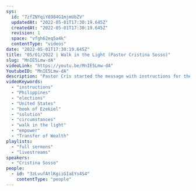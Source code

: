 ```yaml
---
sys:
  id: "7zfZNYqiY8984G1mjmUbZV"
  updatedAt: "2022-05-01T17:30:19.645Z"
  createdAt: "2022-05-01T17:30:19.645Z"
  revision: 1
  space: "vfgh62eq5a4k"
  contentType: "videos"
date: "2022-05-01T17:30:19.645Z"
title: "05/01/2022 | Walk in the Light (Pastor Cristina Sosso)"
slug: "MnIE5Lmw-dA"
videoLink: "https://youtu.be/MnIE5Lmw-dA"
YoutubeID: "MnIE5Lmw-dA"
description: "Pastor Cris started the message with instructions for the Philippines and their upcoming election. She reminds us that even here in the United States, we need to pray for our political leaders. Pastor Cris also focuses on the book of Ezekiel and the vision that revealed in the first chapter. As Christians, we need to focus on the solution instead of the problem. We have to do the right thing regardless of the circumstances, as it will be accredited as righteousness. Focus on the light of the Kingdom and continue to walk in it. This sermon was delivered at Freedom Fellowship Church International in San Antonio, TX."
videoKeywords:
  - "instructions"
  - "Philippines"
  - "elections"
  - "United States"
  - "book of Ezekiel"
  - "solution"
  - "circumstances"
  - "walk in the light"
  - "empower"
  - "Transfer of Wealth"
playlists:
  - "full sermons"
  - "livestreams"
speakers:
  - "Cristina Sosso"
people:
  - id: "3zLvufAtlKgiiGIaEYs4S4"
    contentType: "people"
---
```

